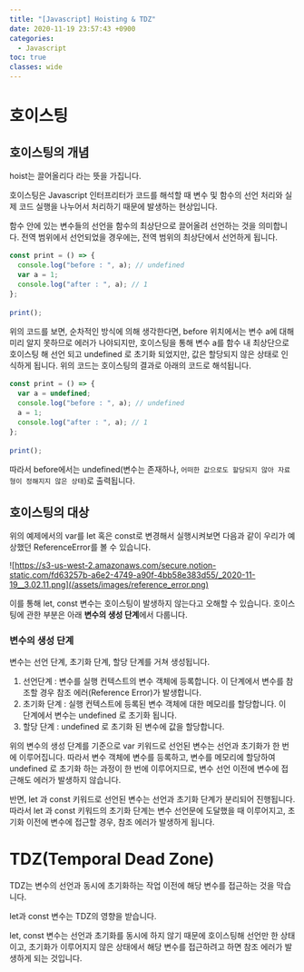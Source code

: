 ```yaml
---
title: "[Javascript] Hoisting & TDZ"
date: 2020-11-19 23:57:43 +0900
categories:
  - Javascript
toc: true
classes: wide
---
```


# 호이스팅

## 호이스팅의 개념

hoist는 끌어올리다 라는 뜻을 가집니다.

호이스팅은 Javascript 인터프리터가 코드를 해석할 때 변수 및 함수의 선언 처리와 실제 코드 실행을 나누어서 처리하기 때문에 발생하는 현상입니다.

함수 안에 있는 변수들의 선언을 함수의 최상단으로 끌어올려 선언하는 것을 의미합니다. 전역 범위에서 선언되었을 경우에는, 전역 범위의 최상단에서 선언하게 됩니다.

```jsx
const print = () => {
  console.log("before : ", a); // undefined
  var a = 1;
  console.log("after : ", a); // 1
};

print();
```

위의 코드를 보면, 순차적인 방식에 의해 생각한다면, before 위치에서는 변수 a에 대해 미리 알지 못하므로 에러가 나야되지만, 호이스팅을 통해 변수 a를 함수 내 최상단으로 호이스팅 해 선언 되고 undefined 로 초기화 되었지만, 값은 할당되지 않은 상태로 인식하게 됩니다. 위의 코드는 호이스팅의 결과로 아래의 코드로 해석됩니다.

```jsx
const print = () => {
  var a = undefined;
  console.log("before : ", a); // undefined
  a = 1;
  console.log("after : ", a); // 1
};

print();
```

따라서 before에서는 undefined(변수는 존재하나, `어떠한 값으로도 할당되지 않아 자료형이 정해지지 않은 상태`)로 출력됩니다.

## 호이스팅의 대상

위의 예제에서의 var를 let 혹은 const로 변경해서 실행시켜보면 다음과 같이 우리가 예상했던 ReferenceError를 볼 수 있습니다.

![https://s3-us-west-2.amazonaws.com/secure.notion-static.com/fd63257b-a6e2-4749-a90f-4bb58e383d55/_2020-11-19__3.02.11.png](/assets/images/reference_error.png)

이를 통해 let, const 변수는 호이스팅이 발생하지 않는다고 오해할 수 있습니다. 호이스팅에 관한 부분은 아래 **변수의 생성 단계**에서 다룹니다.

### 변수의 생성 단계

변수는 선언 단계, 초기화 단계, 할당 단계를 거쳐 생성됩니다.

1. 선언단계 : 변수를 실행 컨텍스트의 변수 객체에 등록합니다. 이 단계에서 변수를 참조할 경우 참조 에러(Reference Error)가 발생합니다.
2. 초기화 단계 : 실행 컨텍스트에 등록된 변수 객체에 대한 메모리를 할당합니다. 이 단계에서 변수는 undefined 로 초기화 됩니다.
3. 할당 단계 : undefined 로 초기화 된 변수에 값을 할당합니다.

위의 변수의 생성 단계를 기준으로 var 키워드로 선언된 변수는 선언과 초기화가 한 번에 이루어집니다. 따라서 변수 객체에 변수를 등록하고, 변수를 메모리에 할당하여 undefined 로 초기화 하는 과정이 한 번에 이루어지므로, 변수 선언 이전에 변수에 접근해도 에러가 발생하지 않습니다.

반면, let 과 const 키워드로 선언된 변수는 선언과 초기화 단계가 분리되어 진행됩니다. 따라서 let 과 const 키워드의 초기화 단계는 변수 선언문에 도달했을 때 이루어지고, 초기화 이전에 변수에 접근할 경우, 참조 에러가 발생하게 됩니다.

# TDZ(Temporal Dead Zone)

TDZ는 변수의 선언과 동시에 초기화하는 작업 이전에 해당 변수를 접근하는 것을 막습니다.

let과 const 변수는 TDZ의 영향을 받습니다.

let, const 변수는 선언과 초기화를 동시에 하지 않기 때문에 호이스팅해 선언만 한 상태이고, 초기화가 이루어지지 않은 상태에서 해당 변수를 접근하려고 하면 참조 에러가 발생하게 되는 것입니다.
